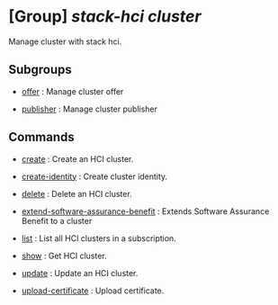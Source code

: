 # [Group] _stack-hci cluster_

Manage cluster with stack hci.

## Subgroups

- [offer](/Commands/stack-hci/cluster/offer/readme.md)
: Manage cluster offer

- [publisher](/Commands/stack-hci/cluster/publisher/readme.md)
: Manage cluster publisher

## Commands

- [create](/Commands/stack-hci/cluster/_create.md)
: Create an HCI cluster.

- [create-identity](/Commands/stack-hci/cluster/_create-identity.md)
: Create cluster identity.

- [delete](/Commands/stack-hci/cluster/_delete.md)
: Delete an HCI cluster.

- [extend-software-assurance-benefit](/Commands/stack-hci/cluster/_extend-software-assurance-benefit.md)
: Extends Software Assurance Benefit to a cluster

- [list](/Commands/stack-hci/cluster/_list.md)
: List all HCI clusters in a subscription.

- [show](/Commands/stack-hci/cluster/_show.md)
: Get HCI cluster.

- [update](/Commands/stack-hci/cluster/_update.md)
: Update an HCI cluster.

- [upload-certificate](/Commands/stack-hci/cluster/_upload-certificate.md)
: Upload certificate.
